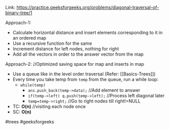 Link: https://practice.geeksforgeeks.org/problems/diagonal-traversal-of-binary-tree/1

Approach-1:
- Calculate horizontal distance and insert elements corresponding to it in an ordered map
- Use a recursive function for the same
- Increment distance for left nodes, nothing for right
- Add all the vectors in order to the answer vector from the map

Approach-2:
//Optimized saving space for map and inserts in map
- Use a queue like in the level order traversal (Refer: [[Basics-Trees]])
- Every time you take temp from `temp` from the queue, run a while loop:
	- `while(temp)`
		- `ans.push_back(temp->data);`                     //Add element to answer
		- `if(temp->left) q.push(temp->left);`       //Process left diagonal later
		- `temp=temp->right;`                                     //Go to right nodes till right!=NULL
- TC: **O(n)**  //visiting each node once
- SC: **O(n)**

#trees #geeksforgeeks 